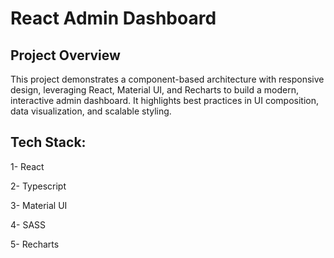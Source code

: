 # React Admin Dashboard

## Project Overview

This project demonstrates a component-based architecture with responsive design, leveraging React, Material UI, and Recharts to build a modern, interactive admin dashboard. It highlights best practices in UI composition, data visualization, and scalable styling.

## Tech Stack:

1- React

2- Typescript

3- Material UI

4- SASS

5- Recharts

